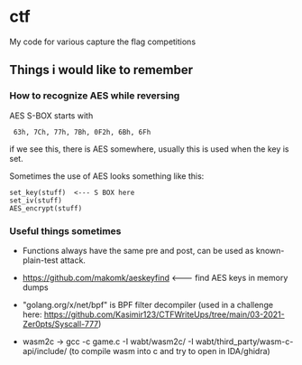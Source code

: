 # ctf
My code for various capture the flag competitions

## Things i would like to remember

### How to recognize AES while reversing

AES S-BOX starts with

```
 63h, 7Ch, 77h, 7Bh, 0F2h, 6Bh, 6Fh
```

if we see this, there is AES somewhere, usually this is used when the key is set.

Sometimes the use of AES looks something like this:
```
set_key(stuff)  <--- S BOX here   
set_iv(stuff)
AES_encrypt(stuff)
```

### Useful things sometimes

- Functions always have the same pre and post, can be used as known-plain-test attack.

- https://github.com/makomk/aeskeyfind <--- find AES keys in memory dumps

- "golang.org/x/net/bpf" is BPF filter decompiler (used in a challenge here: https://github.com/Kasimir123/CTFWriteUps/tree/main/03-2021-Zer0pts/Syscall-777)

- wasm2c -> gcc -c game.c -I wabt/wasm2c/ -I wabt/third_party/wasm-c-api/include/   (to compile wasm into c and try to open in IDA/ghidra)
